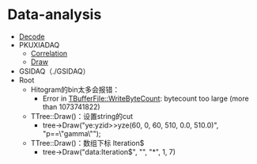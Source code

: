 # Data-analysis

  - [Decode](./位运算/README.md)
  - PKUXIADAQ
    - [Correlation](./PKUXIADAQ/correlation)
    - [Draw](./PKUXIADAQ/Draw)
  - GSIDAQ（./GSIDAQ）
  - Root
    - Hitogram的bin太多会报错：
      - Error in <TBufferFile::WriteByteCount>: bytecount too large (more than 1073741822)
    - TTree::Draw()：设置string的cut
      - tree->Draw("ye:yzid>>yze(60, 0, 60, 510, 0.0, 510.0)", "p==\\"gamma\\"");
    - TTree::Draw()：数组下标 Iteration$
      - tree->Draw("data:Iteration$", "", "*", 1, 7)
